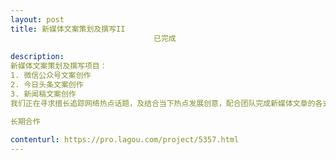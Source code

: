 ```yaml
---                
layout: post       
title: 新媒体文案策划及撰写II
                                已完成
           
description: 
新媒体文案策划及撰写项目：
1. 微信公众号文案创作 
2. 今日头条文案创作
3. 新闻稿文案创作
我们正在寻求擅长追踪网络热点话题，及结合当下热点发展创意，配合团队完成新媒体文章的各式花样撰写的人才。素材会由我们提供，你需要负责策划、选题、撰写。 

长期合作
     
contenturl: https://pro.lagou.com/project/5357.html      
---                 
```

